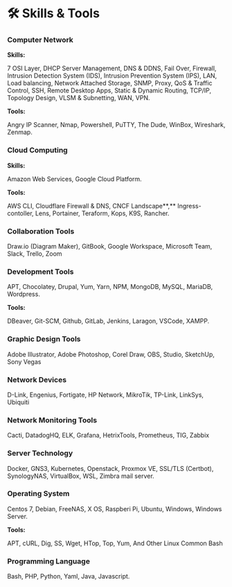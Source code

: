 # 🛠 Skills & Tools

### Computer Network

**Skills:**

7 OSI Layer, DHCP Server Management, DNS & DDNS, Fail Over, Firewall, Intrusion Detection System (IDS), Intrusion Prevention System (IPS), LAN, Load balancing, Network Attached Storage, SNMP, Proxy, QoS & Traffic Control, SSH, Remote Desktop Apps, Static & Dynamic Routing, TCP/IP, Topology Design, VLSM & Subnetting, WAN, VPN.

**Tools:**

Angry IP Scanner, Nmap, Powershell, PuTTY, The Dude, WinBox, Wireshark, Zenmap.

### Cloud Computing

**Skills:**

Amazon Web Services, Google Cloud Platform.

**Tools:**

AWS CLI, Cloudflare Firewall & DNS, CNCF Landscape**,** Ingress-contoller, Lens, Portainer, Teraform, Kops, K9S, Rancher.

### Collaboration Tools

Draw.io (Diagram Maker), GitBook, Google Workspace, Microsoft Team, Slack, Trello, Zoom

### Development Tools

APT, Chocolatey, Drupal, Yum, Yarn, NPM, MongoDB, MySQL, MariaDB, Wordpress.

**Tools:**

DBeaver, Git-SCM, Github, GitLab, Jenkins, Laragon, VSCode, XAMPP.

### Graphic Design Tools

Adobe Illustrator, Adobe Photoshop, Corel Draw, OBS, Studio, SketchUp, Sony Vegas

### Network Devices

D-Link, Engenius, Fortigate, HP Network, MikroTik, TP-Link, LinkSys, Ubiquiti

### Network Monitoring Tools

Cacti, DatadogHQ, ELK, Grafana, HetrixTools, Prometheus, TIG, Zabbix

### Server Technology

Docker, GNS3, Kubernetes, Openstack, Proxmox VE, SSL/TLS (Certbot), SynologyNAS, VirtualBox, WSL, Zimbra mail server.

### Operating System

Centos 7, Debian, FreeNAS, X OS, Raspberi Pi, Ubuntu, Windows, Windows Server.

**Tools:**

APT, cURL, Dig, SS, Wget, HTop, Top, Yum, And Other Linux Common Bash

### Programming Language

Bash, PHP, Python, Yaml, Java, Javascript.
